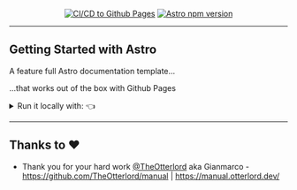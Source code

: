 <div align="center">

[![CI/CD to Github Pages](https://github.com/JAlcocerT/astrotest/actions/workflows/deploy.yml/badge.svg)](https://github.com/JAlcocerT/astrotest/blob/main/.github/workflows/deploy.yml)
[![Astro npm version](https://badge.fury.io/js/astro.svg)](https://badge.fury.io/js/astro)

</div>


---

## Getting Started with Astro

A feature full Astro documentation template...

...that works out of the box with Github Pages

<details>
  <summary>Run it locally with: 👈</summary>
  &nbsp;

```sh
cd Docs
npm install
npm run dev #http://localhost:4321/astrotest/

npm run build
#npm install -g http-server
#http-server

#python3 -m http.server 8080
```

Deploy it with any of:

* [GH Pages](#github-pages)
* [Cloudlfare Pages](#cloudflare-pages)
* [Google Firebase Hosting](#firebase)

### Github Pages

* Use [this workflow](https://github.com/JAlcocerT/astrotest/blob/main/.github/workflows/deploy.yml)
    * You can see the GH Actions status [here](https://github.com/JAlcocerT/astrotest/actions)

### Cloudflare Pages

* Deploying [Astro with Cloudflare Pages](https://fossengineer.com/hosting-with-cloudflare-pages/)

```sh
#npx wrangler pages project create
npx wrangler pages deploy dist #<BUILD_OUTPUT_DIRECTORY>
```

### Firebase

* Deploying [Astro with Google Firebase](https://fossengineer.com/hosting-with-firebase/)

```sh
npm install -g firebase-tools
firebase --version

firebase init
firebase deploy
```

</details>

---

## Thanks to ❤️

- Thank you for your hard work [@TheOtterlord](https://github.com/TheOtterlord) aka Gianmarco - https://github.com/TheOtterlord/manual | https://manual.otterlord.dev/ 